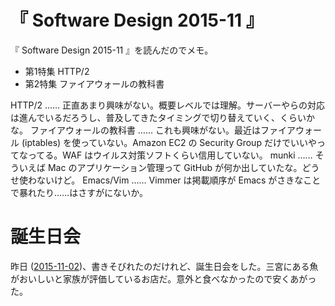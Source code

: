 # 『 Software Design 2015-11 』

『 Software Design 2015-11 』を読んだのでメモ。

- 第1特集 HTTP/2
- 第2特集 ファイアウォールの教科書

HTTP/2 …… 正直あまり興味がない。概要レベルでは理解。サーバーやらの対応は進んでいるだろうし、普及してきたタイミングで切り替えていく、くらいかな。
ファイアウォールの教科書 …… これも興味がない。最近はファイアウォール (iptables) を使っていない。Amazon EC2 の Security Group だけでいいやってなってる。WAF はウイルス対策ソフトくらい信用していない。
munki …… そういえば Mac のアプリケーション管理って GitHub が何か出していたな。どうせ使わないけど。
Emacs/Vim …… Vimmer は掲載順序が Emacs がさきなことで暴れたり……はさすがにないか。

# 誕生日会

昨日 ([2015-11-02][])、書きそびれたのだけれど、誕生日会をした。三宮にある魚がおいしいと家族が評価しているお店だ。意外と食べなかったので安くあがった。

[2015-11-02]: https://blog.bouzuya.net/2015/11/02/
